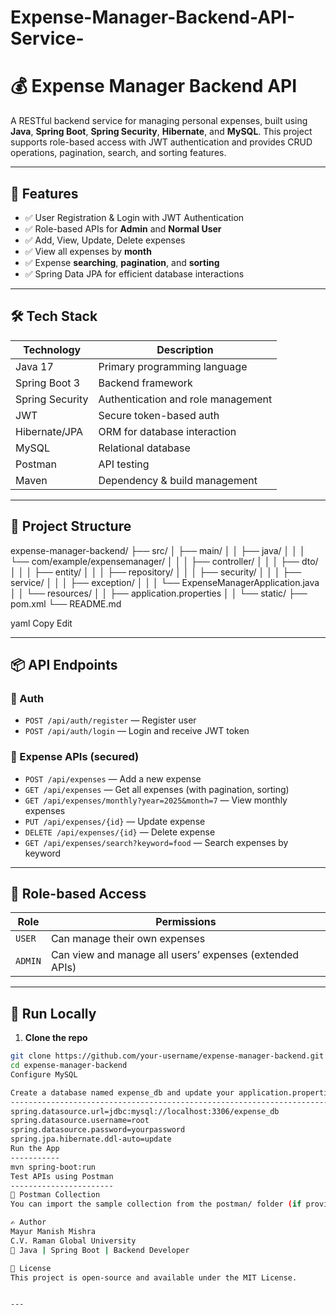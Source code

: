 # Expense-Manager-Backend-API-Service-
# 💰 Expense Manager Backend API

A RESTful backend service for managing personal expenses, built using **Java**, **Spring Boot**, **Spring Security**, **Hibernate**, and **MySQL**. This project supports role-based access with JWT authentication and provides CRUD operations, pagination, search, and sorting features.

---

## 🚀 Features

- ✅ User Registration & Login with JWT Authentication
- ✅ Role-based APIs for **Admin** and **Normal User**
- ✅ Add, View, Update, Delete expenses
- ✅ View all expenses by **month**
- ✅ Expense **searching**, **pagination**, and **sorting**
- ✅ Spring Data JPA for efficient database interactions

---

## 🛠️ Tech Stack

| Technology     | Description                        |
|----------------|------------------------------------|
| Java 17        | Primary programming language       |
| Spring Boot 3  | Backend framework                  |
| Spring Security| Authentication and role management |
| JWT            | Secure token-based auth            |
| Hibernate/JPA  | ORM for database interaction       |
| MySQL          | Relational database                |
| Postman        | API testing                        |
| Maven          | Dependency & build management      |

---

## 📂 Project Structure

expense-manager-backend/
├── src/
│ ├── main/
│ │ ├── java/
│ │ │ └── com/example/expensemanager/
│ │ │ ├── controller/
│ │ │ ├── dto/
│ │ │ ├── entity/
│ │ │ ├── repository/
│ │ │ ├── security/
│ │ │ ├── service/
│ │ │ ├── exception/
│ │ │ └── ExpenseManagerApplication.java
│ │ └── resources/
│ │ ├── application.properties
│ │ └── static/
├── pom.xml
└── README.md

yaml
Copy
Edit

---

## 📦 API Endpoints

### 🔐 Auth
- `POST /api/auth/register` — Register user
- `POST /api/auth/login` — Login and receive JWT token

### 💸 Expense APIs (secured)
- `POST /api/expenses` — Add a new expense
- `GET /api/expenses` — Get all expenses (with pagination, sorting)
- `GET /api/expenses/monthly?year=2025&month=7` — View monthly expenses
- `PUT /api/expenses/{id}` — Update expense
- `DELETE /api/expenses/{id}` — Delete expense
- `GET /api/expenses/search?keyword=food` — Search expenses by keyword

---

## 🔐 Role-based Access

| Role     | Permissions                                               |
|----------|-----------------------------------------------------------|
| `USER`   | Can manage their own expenses                             |
| `ADMIN`  | Can view and manage all users’ expenses (extended APIs)   |

---

## 🧪 Run Locally

1. **Clone the repo**
```bash
git clone https://github.com/your-username/expense-manager-backend.git
cd expense-manager-backend
Configure MySQL

Create a database named expense_db and update your application.properties:
-------------------------------------------------------------------------
spring.datasource.url=jdbc:mysql://localhost:3306/expense_db
spring.datasource.username=root
spring.datasource.password=yourpassword
spring.jpa.hibernate.ddl-auto=update
Run the App
-----------
mvn spring-boot:run
Test APIs using Postman
-----------------------
📝 Postman Collection
You can import the sample collection from the postman/ folder (if provided) to test registration, login, and all CRUD operations.

✍️ Author
Mayur Manish Mishra
C.V. Raman Global University
💼 Java | Spring Boot | Backend Developer

📄 License
This project is open-source and available under the MIT License.


---
